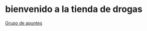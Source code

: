 
<html>
  <body>
    <h1>
      bienvenido a la tienda de drogas
    </h1>
    <a href="https://chat.whatsapp.com/EVqvNVy2hWNJFTuIXCCRme">Grupo de apuntes</a>
  </body>
</html>
